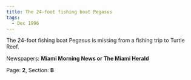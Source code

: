 ```yaml
---  
title: The 24-foot fishing boat Pegasus  
tags:  
  - Dec 1996  
---  
```

  
The 24-foot fishing boat Pegasus is missing from a fishing trip to Turtle Reef.  
  
Newspapers: **Miami Morning News or The Miami Herald**  
  
Page: **2**, Section: **B** 
